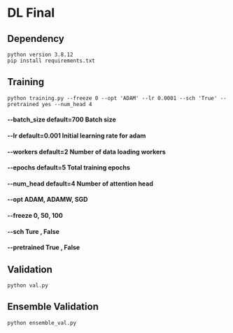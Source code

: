 # DL Final
## Dependency
    python version 3.8.12
    pip install requirements.txt

## Training
    python training.py --freeze 0 --opt 'ADAM' --lr 0.0001 --sch 'True' --pretrained yes --num_head 4
#### --batch_size   default=700     Batch size
#### --lr           default=0.001   Initial learning rate for adam
#### --workers      default=2       Number of data loading workers
#### --epochs       default=5       Total training epochs
#### --num_head     default=4       Number of attention head
#### --opt                          ADAM, ADAMW, SGD
#### --freeze                       0, 50, 100
#### --sch                          Ture , False
#### --pretrained                   True , False


## Validation 
    python val.py


## Ensemble Validation
    python ensemble_val.py